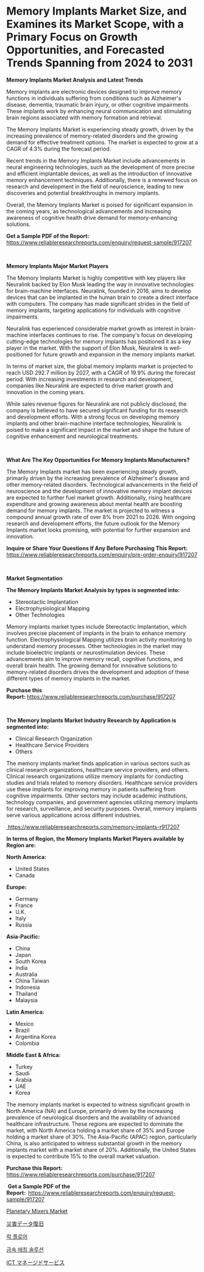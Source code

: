 <p><h1>Memory Implants Market Size, and Examines its Market Scope, with a Primary Focus on Growth Opportunities, and Forecasted Trends Spanning from 2024 to 2031</h1></p><p><strong>Memory Implants Market Analysis and Latest Trends</strong></p>
<p><p>Memory implants are electronic devices designed to improve memory functions in individuals suffering from conditions such as Alzheimer's disease, dementia, traumatic brain injury, or other cognitive impairments. These implants work by enhancing neural communication and stimulating brain regions associated with memory formation and retrieval.</p><p>The Memory Implants Market is experiencing steady growth, driven by the increasing prevalence of memory-related disorders and the growing demand for effective treatment options. The market is expected to grow at a CAGR of 4.3% during the forecast period.</p><p>Recent trends in the Memory Implants Market include advancements in neural engineering technologies, such as the development of more precise and efficient implantable devices, as well as the introduction of innovative memory enhancement techniques. Additionally, there is a renewed focus on research and development in the field of neuroscience, leading to new discoveries and potential breakthroughs in memory implants.</p><p>Overall, the Memory Implants Market is poised for significant expansion in the coming years, as technological advancements and increasing awareness of cognitive health drive demand for memory-enhancing solutions.</p></p>
<p><strong>Get a Sample PDF of the Report:&nbsp;</strong> <a href="https://www.reliableresearchreports.com/enquiry/request-sample/917207">https://www.reliableresearchreports.com/enquiry/request-sample/917207</a></p>
<p>&nbsp;</p>
<p><strong>Memory Implants Major Market Players</strong></p>
<p><p>The Memory Implants Market is highly competitive with key players like Neuralink backed by Elon Musk leading the way in innovative technologies for brain-machine interfaces. Neuralink, founded in 2016, aims to develop devices that can be implanted in the human brain to create a direct interface with computers. The company has made significant strides in the field of memory implants, targeting applications for individuals with cognitive impairments.</p><p>Neuralink has experienced considerable market growth as interest in brain-machine interfaces continues to rise. The company's focus on developing cutting-edge technologies for memory implants has positioned it as a key player in the market. With the support of Elon Musk, Neuralink is well-positioned for future growth and expansion in the memory implants market.</p><p>In terms of market size, the global memory implants market is projected to reach USD 292.7 million by 2027, with a CAGR of 19.9% during the forecast period. With increasing investments in research and development, companies like Neuralink are expected to drive market growth and innovation in the coming years.</p><p>While sales revenue figures for Neuralink are not publicly disclosed, the company is believed to have secured significant funding for its research and development efforts. With a strong focus on developing memory implants and other brain-machine interface technologies, Neuralink is poised to make a significant impact in the market and shape the future of cognitive enhancement and neurological treatments.</p></p>
<p>&nbsp;</p>
<p><strong>What Are The Key Opportunities For Memory Implants Manufacturers?</strong></p>
<p><p>The Memory Implants market has been experiencing steady growth, primarily driven by the increasing prevalence of Alzheimer's disease and other memory-related disorders. Technological advancements in the field of neuroscience and the development of innovative memory implant devices are expected to further fuel market growth. Additionally, rising healthcare expenditure and growing awareness about mental health are boosting demand for memory implants. The market is projected to witness a compound annual growth rate of over 8% from 2021 to 2026. With ongoing research and development efforts, the future outlook for the Memory Implants market looks promising, with potential for further expansion and innovation.</p></p>
<p><strong>Inquire or Share Your Questions If Any Before Purchasing This Report:</strong> <a href="https://www.reliableresearchreports.com/enquiry/pre-order-enquiry/917207">https://www.reliableresearchreports.com/enquiry/pre-order-enquiry/917207</a></p>
<p>&nbsp;</p>
<p><strong>Market Segmentation</strong></p>
<p><strong>The Memory Implants Market Analysis by types is segmented into:</strong></p>
<p><ul><li>Stereotactic Implantation</li><li>Electrophysiological Mapping</li><li>Other Technologies</li></ul></p>
<p><p>Memory implants market types include Stereotactic Implantation, which involves precise placement of implants in the brain to enhance memory function. Electrophysiological Mapping utilizes brain activity monitoring to understand memory processes. Other technologies in the market may include bioelectric implants or neurostimulation devices. These advancements aim to improve memory recall, cognitive functions, and overall brain health. The growing demand for innovative solutions to memory-related disorders drives the development and adoption of these different types of memory implants in the market.</p></p>
<p><strong>Purchase this Report:&nbsp;</strong><a href="https://www.reliableresearchreports.com/purchase/917207">https://www.reliableresearchreports.com/purchase/917207</a></p>
<p>&nbsp;</p>
<p><strong>The Memory Implants Market Industry Research by Application is segmented into:</strong></p>
<p><ul><li>Clinical Research Organization</li><li>Healthcare Service Providers</li><li>Others</li></ul></p>
<p><p>The memory implants market finds application in various sectors such as clinical research organizations, healthcare service providers, and others. Clinical research organizations utilize memory implants for conducting studies and trials related to memory disorders. Healthcare service providers use these implants for improving memory in patients suffering from cognitive impairments. Other sectors may include academic institutions, technology companies, and government agencies utilizing memory implants for research, surveillance, and security purposes. Overall, memory implants serve various applications across different industries.</p></p>
<p><a href="https://www.reliableresearchreports.com/memory-implants-r917207">&nbsp;https://www.reliableresearchreports.com/memory-implants-r917207</a></p>
<p><strong>In terms of Region, the Memory Implants Market Players available by Region are:</strong></p>
<p>
    <p> <strong> North America: </strong>
        <ul>
            <li>United States</li>
            <li>Canada</li>
        </ul>
        </p> 
    <p> <strong> Europe: </strong>
        <ul>
            <li>Germany</li>
            <li>France</li>
            <li>U.K.</li>
            <li>Italy</li>
            <li>Russia</li>
        </ul>
        </p> 
    <p> <strong> Asia-Pacific: </strong>
        <ul>
            <li>China</li>
            <li>Japan</li>
            <li>South Korea</li>
            <li>India</li>
            <li>Australia</li>
            <li>China Taiwan</li>
            <li>Indonesia</li>
            <li>Thailand</li>
            <li>Malaysia</li>
        </ul>
        </p> 
    <p> <strong> Latin America: </strong>
        <ul>
            <li>Mexico</li>
            <li>Brazil</li>
            <li>Argentina Korea</li>
            <li>Colombia</li>
        </ul>
        </p> 
    <p> <strong> Middle East & Africa: </strong>
        <ul>
            <li>Turkey</li>
            <li>Saudi</li>
            <li>Arabia</li>
            <li>UAE</li>
            <li>Korea</li>
        </ul>
    </p>
    </p>
<p><p>The memory implants market is expected to witness significant growth in North America (NA) and Europe, primarily driven by the increasing prevalence of neurological disorders and the availability of advanced healthcare infrastructure. These regions are expected to dominate the market, with North America holding a market share of 35% and Europe holding a market share of 30%. The Asia-Pacific (APAC) region, particularly China, is also anticipated to witness substantial growth in the memory implants market with a market share of 20%. Additionally, the United States is expected to contribute 15% to the overall market valuation.</p></p>
<p><strong>Purchase this Report: </strong><a href="https://www.reliableresearchreports.com/purchase/917207">https://www.reliableresearchreports.com/purchase/917207</a></p>
<p>&nbsp;<strong>Get a Sample PDF of the Report:&nbsp;&nbsp;</strong><a href="https://www.reliableresearchreports.com/enquiry/request-sample/917207">https://www.reliableresearchreports.com/enquiry/request-sample/917207</a></p>
<p><strong></strong></p>
<p><p><a href="https://www.linkedin.com/pulse/planetary-mixers-market-trends-forecast-competitive-aadre">Planetary Mixers Market</a></p><p><a href="https://github.com/leigh4852023/Market-Research-Report-List-1/blob/main/476232753930.md">災害データ復旧</a></p><p><a href="https://github.com/kein8762/Market-Research-Report-List-1/blob/main/493336550324.md">락 플로어</a></p><p><a href="https://github.com/RichardLueilwitz787/Market-Research-Report-List-1/blob/main/453478650323.md">금속 에칭 솔루션</a></p><p><a href="https://github.com/alyle7648/Market-Research-Report-List-1/blob/main/680825253929.md">ICT マネージドサービス</a></p></p>